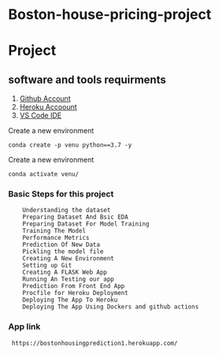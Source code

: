# Boston-house-pricing-project
# Project

## software and tools requirments

1. [Github Account](https://github.com)
2. [Heroku Accoount](https:heroku.com)
2. [VS Code IDE](https:code.visualstudio.com) 


Create a new environment

```
conda create -p venu python==3.7 -y

```

Create a new environment

```
conda activate venu/

```

 ###  Basic Steps for this project 
        Understanding the dataset 
        Preparing Dataset And Bsic EDA
        Preparing Dataset For Model Training
        Training The Model
        Performance Metrics
        Prediction Of New Data
        Pickling the model file
        Creating A New Environment
        Setting up Git
        Creating A FLASK Web App
        Running An Testing our app
        Prediction From Front End App
        Procfile for Heroku Deployment
        Deploying The App To Heroku
        Deploying The App Using Dockers and github actions
        
      
  ### App link 
  ```
   https://bostonhousingprediction1.herokuapp.com/
   
  ```
